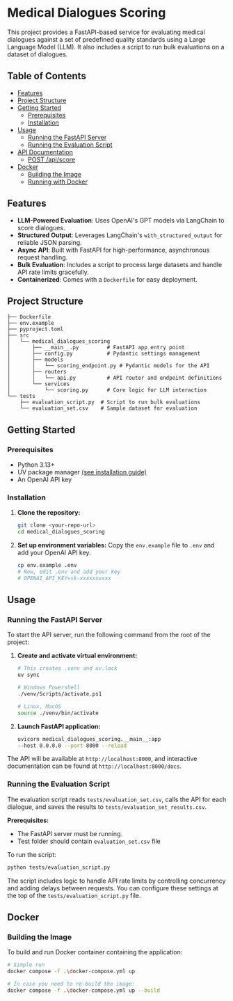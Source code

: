 # Medical Dialogues Scoring

This project provides a FastAPI-based service for evaluating medical dialogues against a set of predefined quality standards using a Large Language Model (LLM). It also includes a script to run bulk evaluations on a dataset of dialogues.

## Table of Contents

- [Features](#features)
- [Project Structure](#project-structure)
- [Getting Started](#getting-started)
  - [Prerequisites](#prerequisites)
  - [Installation](#installation)
- [Usage](#usage)
  - [Running the FastAPI Server](#running-the-fastapi-server)
  - [Running the Evaluation Script](#running-the-evaluation-script)
- [API Documentation](#api-documentation)
  - [POST /api/score](#post-apiscore)
- [Docker](#docker)
  - [Building the Image](#building-the-image)
  - [Running with Docker](#running-with-docker)

## Features

- **LLM-Powered Evaluation**: Uses OpenAI's GPT models via LangChain to score dialogues.
- **Structured Output**: Leverages LangChain's `with_structured_output` for reliable JSON parsing.
- **Async API**: Built with FastAPI for high-performance, asynchronous request handling.
- **Bulk Evaluation**: Includes a script to process large datasets and handle API rate limits gracefully.
- **Containerized**: Comes with a `Dockerfile` for easy deployment.

## Project Structure

```
├── Dockerfile
├── env.example
├── pyproject.toml
├── src
│   └── medical_dialogues_scoring
│       ├── __main__.py         # FastAPI app entry point
│       ├── config.py           # Pydantic settings management
│       ├── models
│       │   └── scoring_endpoint.py # Pydantic models for the API
│       ├── routers
│       │   └── api.py          # API router and endpoint definitions
│       └── services
│           └── scoring.py      # Core logic for LLM interaction
└── tests
    ├── evaluation_script.py  # Script to run bulk evaluations
    └── evaluation_set.csv    # Sample dataset for evaluation
```

## Getting Started

### Prerequisites

- Python 3.13+
- UV package manager [(see installation guide)](https://docs.astral.sh/uv/#installation)
- An OpenAI API key

### Installation

1.  **Clone the repository:**
    ```bash
    git clone <your-repo-url>
    cd medical_dialogues_scoring
    ```

2.  **Set up environment variables:**
    Copy the `env.example` file to `.env` and add your OpenAI API key.
    ```bash
    cp env.example .env
    # Now, edit .env and add your key
    # OPENAI_API_KEY=sk-xxxxxxxxxx
    ```

## Usage

### Running the FastAPI Server

To start the API server, run the following command from the root of the project:

1.  **Create and activate virtual environment:**
    ```bash
    # This creates .venv and uv.lock
    uv sync
    
    # Windows Powershell
    ./venv/Scripts/activate.ps1

    # Linux, MacOS
    source ./venv/bin/activate
    ```

2. **Launch FastAPI application:**
    ```bash
    uvicorn medical_dialogues_scoring.__main__:app 
    --host 0.0.0.0 --port 8000 --reload
    ```

The API will be available at `http://localhost:8000`, and interactive documentation can be found at `http://localhost:8000/docs`.

### Running the Evaluation Script

The evaluation script reads `tests/evaluation_set.csv`, calls the API for each dialogue, and saves the results to `tests/evaluation_set_results.csv`.

**Prerequisites:**
- The FastAPI server must be running.
- Test folder should contain `evaluation_set.csv` file

To run the script:
```bash
python tests/evaluation_script.py
```
The script includes logic to handle API rate limits by controlling concurrency and adding delays between requests. You can configure these settings at the top of the `tests/evaluation_script.py` file.

## Docker

### Building the Image

To build and run Docker container containing the application:
```bash
# Simple run
docker compose -f .\docker-compose.yml up

# In case you need to re-build the image:
docker compose -f .\docker-compose.yml up --build
```

